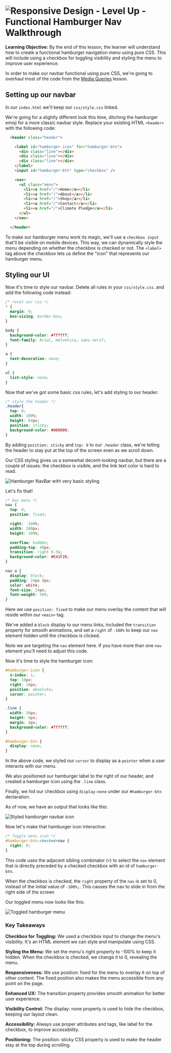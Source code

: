 # ![Responsive Design - Level Up - Functional Hamburger Nav Walkthrough](./assets/hero-functional-hamburger.png)

**Learning Objective:** By the end of this lesson, the learner will understand how to create a functional hamburger navigation menu using pure CSS. This will include using a checkbox for toggling visibility and styling the menu to improve user experience.

In order to make our navbar functional using pure CSS, we're going to overhaul most of the code from the [Media Queries](../media-queries/README.md) lesson.

## Setting up our navbar

In our `index.html` we'll keep our `css/style.css` linked.

We're going for a slightly different look this time, ditching the hamburger emoji for a more classic navbar style.
Replace your existing HTML `<header>` with the following code:

```html
  <header class="header">

    <label id="hamburger-icon" for="hamburger-btn">
      <div class="line"></div>
      <div class="line"></div>
      <div class="line"></div>
    </label>
    <input id="hamburger-btn" type="checkbox" />

    <nav>
      <ul class="menu">
        <li><a href="/">Home</a></li>
        <li><a href="/">About</a></li>
        <li><a href="/">Shop</a></li>
        <li><a href="/">Contact</a></li>
        <li><a href="/">Climate Pledge</a></li>
      </ul>
    </nav>

  </header>

```

To make our hamburger menu work its magic, we'll use a `checkbox input` that'll be visible on mobile devices. This way, we can dynamically style the menu depending on whether the checkbox is checked or not. The `<label>` tag above the checkbox lets us define the "icon" that represents our hamburger menu.

## Styling our UI

Now it's time to style our navbar. Delete all rules in your `css/style.css`. and add the following code instead:

```css
/* reset our css */
* {
  margin: 0;
  box-sizing: border-box;
}

body {
  background-color: #ffffff;
  font-family: Arial, Helvetica, sans-serif;
}

a {
  text-decoration: none;
}

ul {
  list-style: none;
}

```

Now that we've got some basic css rules, let's add styling to our header:

```css
/* style the header */
.header{
  top: 0;
  width: 100%;
  height: 64px;
  position: sticky;
  background-color: #000000;
}

```

By adding `position: sticky` and `top: 0` to our `.header` class, we're telling the header to stay put at the top of the screen even as we scroll down.

Our CSS styling gives us a somewhat decent-looking navbar, but there are a couple of issues: the checkbox is visible, and the link text color is hard to read.

![Hamburger NavBar with very basic styling](./assets/hamnav-basic-styling.png)

Let's fix that!

```css
/* Nav menu */
nav {
  top: 0;
  position: fixed;

  right: -100%;
  width: 300px;
  height: 100%;

  overflow: hidden;
  padding-top: 48px;
  transition: right 0.5s;
  background-color: #E41F26;
}

nav a {
  display: block;
  padding: 24px 8px;
  color: white;
  font-size: 24px;
  font-weight: 500;
}

```

Here we use `position: fixed` to make our menu overlay the content that will reside within our `<main>` tag.

We've added a `block` display to our menu links, included the `transition` property for smooth animations, and set a `right` of `-100%` to keep our `nav` element hidden until the checkbox is clicked.

Note we are targeting the `nav` element here. If you have more than one `nav` element you'll need to adjust this code.

Now it's time to style the hamburger icon:

```css
#hamburger-icon {
  z-index: 1;
  top: 10px;
  right: 10px;
  position: absolute;
  cursor: pointer;
}

.line {
  width: 36px;
  height: 6px;
  margin: 6px;
  background-color: #ffffff;
} 

#hamburger-btn {
  display: none;
}
```

In the above code, we styled our `cursor` to display as a `pointer` when a user interacts with our menu.

We also positioned our hamburger label to the right of our header, and created a hamburger icon using the `.line` class.

Finally, we hid our checkbox using `display:none` under our `#hamburger-btn` declaration.

As of now, we have an output that looks like this:

![Styled hamburger navbar icon](./assets/hamnav-styled-checkbox.png)

Now let's make that hamburger icon interactive:

```css
/* Toggle menu icon */
#hamburger-btn:checked+nav {
  right: 0;
}

```

This code uses the adjacent sibling combinator (`+`) to select the `nav` element that is directly preceded by a checked checkbox with an id of `hamburger-btn`.

When the checkbox is checked, the `right` property of the `nav` is set to 0, instead of the initial value of `-100%;`. This causes the nav to slide in from the right side of the screen

Our toggled menu now looks like this:

![Toggled hamburger menu](./assets/hamnav-toggled.png)

### Key Takeaways

**Checkbox for Toggling:** We used a checkbox input to change the menu's visibility. It's an HTML element we can style and manipulate using CSS.

**Styling the Menu:** We set the menu's right property to -100% to keep it hidden. When the checkbox is checked, we change it to 0, revealing the menu.

**Responsiveness:** We use position: fixed for the menu to overlay it on top of other content. The fixed position also makes the menu accessible from any point on the page.

**Enhanced UX:** The transition property provides smooth animation for better user experience.

**Visibility Control:** The display: none property is used to hide the checkbox, keeping our layout clean.

**Accessibility:** Always use proper attributes and tags, like label for the checkbox, to improve accessibility.

**Positioning:** The position: sticky CSS property is used to make the header stay at the top during scrolling.
